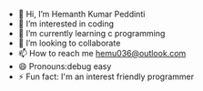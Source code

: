 - 👋 Hi, I’m Hemanth Kumar Peddinti
- 👀 I’m interested in coding
- 🌱 I’m currently learning c programming
- 💞️ I’m looking to collaborate
- 📫 How to reach me hemu036@outlook.com
- 😄 Pronouns:debug easy 
- ⚡ Fun fact: I'm an interest friendly programmer

<!---
hemu036/hemu036 is a ✨ special ✨ repository because its `README.md` (this file) appears on your GitHub profile.
You can click the Preview link to take a look at your changes.
--->
